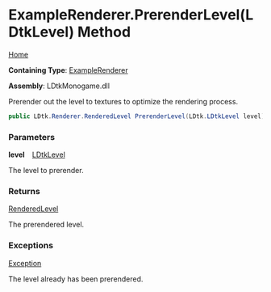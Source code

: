 # ExampleRenderer\.PrerenderLevel\(LDtkLevel\) Method

[Home](../../../../README.md)

**Containing Type**: [ExampleRenderer](../README.md)

**Assembly**: LDtkMonogame\.dll

  
 Prerender out the level to textures to optimize the rendering process\. 

```csharp
public LDtk.Renderer.RenderedLevel PrerenderLevel(LDtk.LDtkLevel level)
```

### Parameters

**level** &ensp; [LDtkLevel](../../../LDtkLevel/README.md)

The level to prerender\.

### Returns

[RenderedLevel](../../RenderedLevel/README.md)

The prerendered level\.

### Exceptions

[Exception](https://docs.microsoft.com/en-us/dotnet/api/system.exception)

The level already has been prerendered\.

